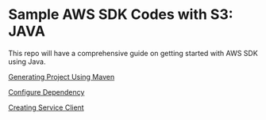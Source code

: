 # Sample AWS SDK Codes with S3: JAVA

This repo will have a comprehensive guide on getting started with AWS SDK using Java.

[Generating Project Using Maven](Generating%20Project%20Using%20Maven.md)

[Configure Dependency](Configure%20Dependency.md)

[Creating Service Client](Creating%20Service%20Client.md)
